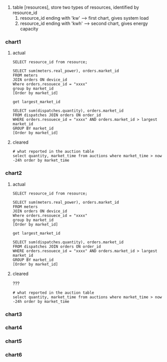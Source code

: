 1. table [resources], store two types of resources, identified by resource_id
   	1. resource_id ending with 'kw' --> first chart, gives system load
   	1. resource_id ending with 'kwh' --> second chart, gives energy capacity

### chart1

1. actual

   ```sqlite
   SELECT resource_id from resource;
   ```

   

   ```sqlite
   SELECT sum(meters.real_power), orders.market_id 
   FROM meters 
   JOIN orders ON device_id 
   Where orders.resouece_id = "xxxx"
   group by market_id
   [Order by market_id]
   
   get largest_market_id
   
   SELECT sum(dispatches.quantity), orders.market_id
   FROM dispatches JOIN orders ON order_id
   WHERE orders.resouece_id = "xxxx" AND orders.market_id > largest market_id
   GROUP BY market_id
   [Order by market_id]
   ```

   

2. cleared

   ```sqlite
   # what reported in the auction table
   select quantity, market_time from auctions where market_time > now -24h order by market_time
   ```

   

### chart2

1. actual

   ```sqlite
   SELECT resource_id from resource;
   ```

   

   ```sqlite
   SELECT sum(meters.real_power), orders.market_id 
   FROM meters 
   JOIN orders ON device_id 
   Where orders.resouece_id = "xxxx"
   group by market_id
   [Order by market_id]
   
   get largest_market_id
   
   SELECT sum(dispatches.quantity), orders.market_id
   FROM dispatches JOIN orders ON order_id
   WHERE orders.resouece_id = "xxxx" AND orders.market_id > largest market_id
   GROUP BY market_id
   [Order by market_id]
   ```

   

2. cleared

   ???

   ```sqlite
   # what reported in the auction table
   select quantity, market_time from auctions where market_time > now -24h order by market_time
   ```

### chart3

### chart4

### chart5

### chart6
